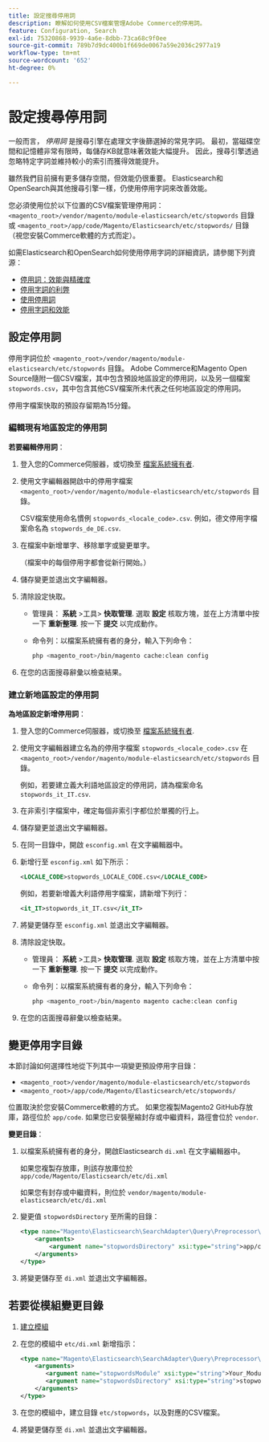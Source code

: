 ```yaml
---
title: 設定搜尋停用詞
description: 瞭解如何使用CSV檔案管理Adobe Commerce的停用詞。
feature: Configuration, Search
exl-id: 75320868-9939-4a6e-8dbb-73ca68c9f0ee
source-git-commit: 789b7d9dc400b1f669de0067a59e2036c2977a19
workflow-type: tm+mt
source-wordcount: '652'
ht-degree: 0%

---
```


# 設定搜尋停用詞

一般而言， _停用詞_ 是搜尋引擎在處理文字後篩選掉的常見字詞。 最初，當磁碟空間和記憶體非常有限時，每儲存KB就意味著效能大幅提升。 因此，搜尋引擎透過忽略特定字詞並維持較小的索引而獲得效能提升。

雖然我們目前擁有更多儲存空間，但效能仍很重要。 Elasticsearch和OpenSearch與其他搜尋引擎一樣，仍使用停用字詞來改善效能。

您必須使用位於以下位置的CSV檔案管理停用詞： `<magento_root>/vendor/magento/module-elasticsearch/etc/stopwords` 目錄或 `<magento_root>/app/code/Magento/Elasticsearch/etc/stopwords/` 目錄（視您安裝Commerce軟體的方式而定）。

如需Elasticsearch和OpenSearch如何使用停用字詞的詳細資訊，請參閱下列資源：

- [停用詞：效能與精確度](https://www.elastic.co/guide/en/elasticsearch/guide/current/stopwords.html)
- [停用字詞的利弊](https://www.elastic.co/guide/en/elasticsearch/guide/current/pros-cons-stopwords.html)
- [使用停用詞](https://www.elastic.co/guide/en/elasticsearch/guide/current/using-stopwords.html)
- [停用字詞和效能](https://www.elastic.co/guide/en/elasticsearch/guide/current/stopwords-performance.html)

## 設定停用詞

停用字詞位於 `<magento_root>/vendor/magento/module-elasticsearch/etc/stopwords` 目錄。 Adobe Commerce和Magento Open Source隨附一個CSV檔案，其中包含預設地區設定的停用詞，以及另一個檔案 `stopwords.csv`，其中包含其他CSV檔案所未代表之任何地區設定的停用詞。

停用字檔案快取的預設存留期為15分鐘。

### 編輯現有地區設定的停用詞

**若要編輯停用詞**：

1. 登入您的Commerce伺服器，或切換至 [檔案系統擁有者](../../installation/prerequisites/file-system/overview.md).
1. 使用文字編輯器開啟中的停用字檔案 `<magento_root>/vendor/magento/module-elasticsearch/etc/stopwords` 目錄。

   CSV檔案使用命名慣例 `stopwords_<locale_code>.csv`. 例如，德文停用字檔案命名為 `stopwords_de_DE.csv`.

1. 在檔案中新增單字、移除單字或變更單字。

   （檔案中的每個停用字都會從新行開始。）

1. 儲存變更並退出文字編輯器。
1. 清除設定快取。

   - 管理員： **系統** >工具> **快取管理**. 選取 **設定** 核取方塊，並在上方清單中按一下 **重新整理**. 按一下 **提交** 以完成動作。

   - 命令列：以檔案系統擁有者的身分，輸入下列命令：

      ```bash
      php <magento_root>/bin/magento cache:clean config
      ```

1. 在您的店面搜尋辭彙以檢查結果。

### 建立新地區設定的停用詞

**為地區設定新增停用詞**：

1. 登入您的Commerce伺服器，或切換至 [檔案系統擁有者](../../installation/prerequisites/file-system/overview.md).

1. 使用文字編輯器建立名為的停用字檔案 `stopwords_<locale_code>.csv` 在 `<magento_root>/vendor/magento/module-elasticsearch/etc/stopwords` 目錄。

   例如，若要建立義大利語地區設定的停用詞，請為檔案命名 `stopwords_it_IT.csv`.

1. 在非索引字檔案中，確定每個非索引字都位於單獨的行上。
1. 儲存變更並退出文字編輯器。
1. 在同一目錄中，開啟 `esconfig.xml` 在文字編輯器中。
1. 新增行至 `esconfig.xml` 如下所示：

   ```xml
   <LOCALE_CODE>stopwords_LOCALE_CODE.csv</LOCALE_CODE>
   ```

   例如，若要新增義大利語停用字檔案，請新增下列行：

   ```xml
   <it_IT>stopwords_it_IT.csv</it_IT>
   ```

1. 將變更儲存至 `esconfig.xml` 並退出文字編輯器。
1. 清除設定快取。

   - 管理員： **系統** >工具> **快取管理**. 選取 **設定** 核取方塊，並在上方清單中按一下 **重新整理**. 按一下 **提交** 以完成動作。

   - 命令列：以檔案系統擁有者的身分，輸入下列命令：

      ```bash
      php <magento_root>/bin/magento magento cache:clean config
      ```

1. 在您的店面搜尋辭彙以檢查結果。

## 變更停用字目錄

本節討論如何選擇性地從下列其中一項變更預設停用字目錄：

- `<magento_root>/vendor/magento/module-elasticsearch/etc/stopwords`
- `<magento_root>/app/code/Magento/Elasticsearch/etc/stopwords/`

位置取決於您安裝Commerce軟體的方式。 如果您複製Magento2 GitHub存放庫，路徑位於 `app/code`. 如果您已安裝壓縮封存或中繼資料，路徑會位於 `vendor`.

**變更目錄**：

1. 以檔案系統擁有者的身分，開啟Elasticsearch `di.xml` 在文字編輯器中。

   如果您複製存放庫，則該存放庫位於 `app/code/Magento/Elasticsearch/etc/di.xml`

   如果您有封存或中繼資料，則位於 `vendor/magento/module-elasticsearch/etc/di.xml`

1. 變更值 `stopwordsDirectory` 至所需的目錄：

   ```xml
   <type name="Magento\Elasticsearch\SearchAdapter\Query\Preprocessor\Stopwords">
       <arguments>
           <argument name="stopwordsDirectory" xsi:type="string">app/code/Magento/Elasticsearch/etc/stopwords</argument>
       </arguments>
   </type>
   ```

1. 將變更儲存至 `di.xml` 並退出文字編輯器。

## 若要從模組變更目錄

1. [建立模組](https://developer.adobe.com/commerce/php/development/build/component-file-structure/)
1. 在您的模組中 `etc/di.xml` 新增指示：

   ```xml
   <type name="Magento\Elasticsearch\SearchAdapter\Query\Preprocessor\Stopwords">
       <arguments>
          <argument name="stopwordsModule" xsi:type="string">Your_Module</argument>
          <argument name="stopwordsDirectory" xsi:type="string">stopwords</argument>
       </arguments>
   </type>
   ```

1. 在您的模組中，建立目錄 `etc/stopwords`，以及對應的CSV檔案。

1. 將變更儲存至 `di.xml` 並退出文字編輯器。
